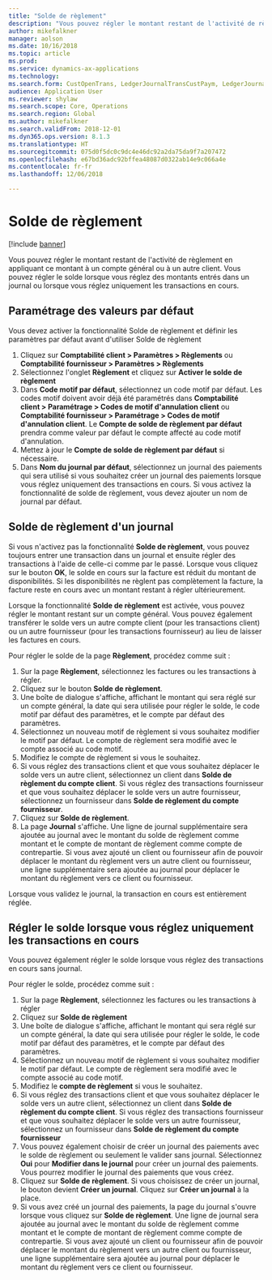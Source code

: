 ```yaml
---
title: "Solde de règlement"
description: "Vous pouvez régler le montant restant de l'activité de règlement en appliquant ce montant à un compte général."
author: mikefalkner
manager: aolson
ms.date: 10/16/2018
ms.topic: article
ms.prod: 
ms.service: dynamics-ax-applications
ms.technology: 
ms.search.form: CustOpenTrans, LedgerJournalTransCustPaym, LedgerJournalTransVendPaym, VendOpenTrans
audience: Application User
ms.reviewer: shylaw
ms.search.scope: Core, Operations
ms.search.region: Global
ms.author: mikefalkner
ms.search.validFrom: 2018-12-01
ms.dyn365.ops.version: 8.1.3
ms.translationtype: HT
ms.sourcegitcommit: 075d0f5dc0c9dc4e46dc92a2da75da9f7a207472
ms.openlocfilehash: e67bd36adc92bffea48087d0322ab14e9c066a4e
ms.contentlocale: fr-fr
ms.lasthandoff: 12/06/2018

---
```


# <a name="settle-remainder"></a>Solde de règlement

[!include [banner](../includes/banner.md)]

Vous pouvez régler le montant restant de l'activité de règlement en appliquant ce montant à un compte général ou à un autre client. Vous pouvez régler le solde lorsque vous réglez des montants entrés dans un journal ou lorsque vous réglez uniquement les transactions en cours.

## <a name="setting-up-defaults"></a>Paramétrage des valeurs par défaut 
Vous devez activer la fonctionnalité Solde de règlement et définir les paramètres par défaut avant d'utiliser Solde de règlement

1)  Cliquez sur **Comptabilité client > Paramètres > Règlements** ou **Comptabilité fournisseur > Paramètres > Règlements**
2)  Sélectionnez l'onglet **Règlement** et cliquez sur **Activer le solde de règlement**
3)  Dans **Code motif par défaut**, sélectionnez un code motif par défaut. Les codes motif doivent avoir déjà été paramétrés dans **Comptabilité client > Paramétrage > Codes de motif d'annulation client** ou **Comptabilité fournisseur > Paramétrage > Codes de motif d'annulation client**. Le **Compte de solde de règlement par défaut** prendra comme valeur par défaut le compte affecté au code motif d'annulation.
3)  Mettez à jour le **Compte de solde de règlement par défaut** si nécessaire.
4)  Dans **Nom du journal par défaut**, sélectionnez un journal des paiements qui sera utilisé si vous souhaitez créer un journal des paiements lorsque vous réglez uniquement des transactions en cours. Si vous activez la fonctionnalité de solde de règlement, vous devez ajouter un nom de journal par défaut.

## <a name="settle-remainder-from-a-journal"></a>Solde de règlement d'un journal
Si vous n'activez pas la fonctionnalité **Solde de règlement**, vous pouvez toujours entrer une transaction dans un journal et ensuite régler des transactions à l'aide de celle-ci comme par le passé. Lorsque vous cliquez sur le bouton **OK**, le solde en cours sur la facture est réduit du montant de disponibilités. Si les disponibilités ne règlent pas complètement la facture, la facture reste en cours avec un montant restant à régler ultérieurement.

Lorsque la fonctionnalité **Solde de règlement** est activée, vous pouvez régler le montant restant sur un compte général. Vous pouvez également transférer le solde vers un autre compte client (pour les transactions client) ou un autre fournisseur (pour les transactions fournisseur) au lieu de laisser les factures en cours. 

Pour régler le solde de la page **Règlement**, procédez comme suit :

1)  Sur la page **Règlement**, sélectionnez les factures ou les transactions à régler.
2)  Cliquez sur le bouton **Solde de règlement**.
3)  Une boîte de dialogue s'affiche, affichant le montant qui sera réglé sur un compte général, la date qui sera utilisée pour régler le solde, le code motif par défaut des paramètres, et le compte par défaut des paramètres. 
4)  Sélectionnez un nouveau motif de règlement si vous souhaitez modifier le motif par défaut. Le compte de règlement sera modifié avec le compte associé au code motif.
5)  Modifiez le compte de règlement si vous le souhaitez.
6)  Si vous réglez des transactions client et que vous souhaitez déplacer le solde vers un autre client, sélectionnez un client dans **Solde de règlement du compte client**. Si vous réglez des transactions fournisseur et que vous souhaitez déplacer le solde vers un autre fournisseur, sélectionnez un fournisseur dans **Solde de règlement du compte fournisseur**.
6)  Cliquez sur **Solde de règlement**.
7)  La page **Journal** s'affiche. Une ligne de journal supplémentaire sera ajoutée au journal avec le montant du solde de règlement comme montant et le compte de montant de règlement comme compte de contrepartie. Si vous avez ajouté un client ou fournisseur afin de pouvoir déplacer le montant du règlement vers un autre client ou fournisseur, une ligne supplémentaire sera ajoutée au journal pour déplacer le montant du règlement vers ce client ou fournisseur.

Lorsque vous validez le journal, la transaction en cours est entièrement réglée. 

## <a name="settle-remainder-when-you-are-only-settling-open-transactions"></a>Régler le solde lorsque vous réglez uniquement les transactions en cours
Vous pouvez également régler le solde lorsque vous réglez des transactions en cours sans journal.

Pour régler le solde, procédez comme suit :

1)  Sur la page **Règlement**, sélectionnez les factures ou les transactions à régler
2)  Cliquez sur **Solde de règlement**
3)  Une boîte de dialogue s'affiche, affichant le montant qui sera réglé sur un compte général, la date qui sera utilisée pour régler le solde, le code motif par défaut des paramètres, et le compte par défaut des paramètres. 
4)  Sélectionnez un nouveau motif de règlement si vous souhaitez modifier le motif par défaut. Le compte de règlement sera modifié avec le compte associé au code motif.
5)  Modifiez le **compte de règlement** si vous le souhaitez.
6)  Si vous réglez des transactions client et que vous souhaitez déplacer le solde vers un autre client, sélectionnez un client dans **Solde de règlement du compte client**. Si vous réglez des transactions fournisseur et que vous souhaitez déplacer le solde vers un autre fournisseur, sélectionnez un fournisseur dans **Solde de règlement du compte fournisseur**
7)  Vous pouvez également choisir de créer un journal des paiements avec le solde de règlement ou seulement le valider sans journal. Sélectionnez **Oui** pour **Modifier dans le journal** pour créer un journal des paiements. Vous pourrez modifier le journal des paiements que vous créez.
8)  Cliquez sur **Solde de règlement**. Si vous choisissez de créer un journal, le bouton devient **Créer un journal**. Cliquez sur **Créer un journal** à la place.
9)  Si vous avez créé un journal des paiements, la page du journal s'ouvre lorsque vous cliquez sur **Solde de règlement**. Une ligne de journal sera ajoutée au journal avec le montant du solde de règlement comme montant et le compte de montant de règlement comme compte de contrepartie. Si vous avez ajouté un client ou fournisseur afin de pouvoir déplacer le montant du règlement vers un autre client ou fournisseur, une ligne supplémentaire sera ajoutée au journal pour déplacer le montant du règlement vers ce client ou fournisseur.

